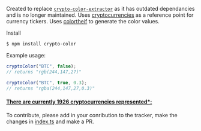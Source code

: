 Created to replace [`crypto-color-extractor`](https://www.npmjs.com/package/crypto-color-extractor) as it has outdated dependancies and is no longer maintained.
Uses [cryptocurrencies](https://www.npmjs.com/package/cryptocurrencies) as a reference point for currency tickers.
Uses [colortheif](https://www.npmjs.com/package/colorthief) to generate the color values.

Install
```bash
$ npm install crypto-color
```

Example usage:
```ts
cryptoColor("BTC", false);
// returns "rgb(244,147,27)"

cryptoColor("BTC", true, 0.3);
// returns "rgba(244,147,27,0.3)"
```

#### [There are currently **1926 cryptocurrencies** represented\*:](./tracker.md)
To contribute, please add in your conribution to the tracker, make the changes in [index.ts](./src/index.ts) and make a PR.
